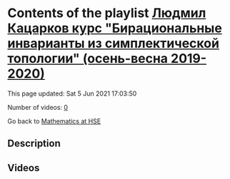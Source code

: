 # Contents of the playlist [Людмил Кацарков курс "Бирациональные инварианты из симплектической топологии" (осень-весна 2019-2020)](https://www.youtube.com/playlist?list=PLq3E5oubNNoBw5K-IdnDwovzOGy_g9PZE)

This page updated: Sat 5 Jun 2021 17:03:50

Number of videos: [0](#videos)

Go back to [Mathematics at HSE](../README.md)

## Description



## Videos

